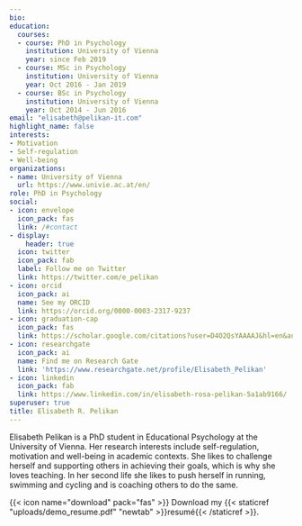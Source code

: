 ```yaml
---
bio: 
education:
  courses:
  - course: PhD in Psychology
    institution: University of Vienna
    year: since Feb 2019
  - course: MSc in Psychology
    institution: University of Vienna
    year: Oct 2016 - Jan 2019
  - course: BSc in Psychology
    institution: University of Vienna
    year: Oct 2014 - Jun 2016
email: "elisabeth@pelikan-it.com"
highlight_name: false
interests:
- Motivation
- Self-regulation
- Well-being
organizations:
- name: University of Vienna
  url: https://www.univie.ac.at/en/
role: PhD in Psychology
social:
- icon: envelope
  icon_pack: fas
  link: /#contact
- display:
    header: true
  icon: twitter
  icon_pack: fab
  label: Follow me on Twitter
  link: https://twitter.com/e_pelikan
- icon: orcid
  icon_pack: ai
  name: See my ORCID
  link: https://orcid.org/0000-0003-2317-9237
- icon: graduation-cap
  icon_pack: fas
  link: https://scholar.google.com/citations?user=D4O2QsYAAAAJ&hl=en&authuser=1
- icon: researchgate
  icon_pack: ai
  name: Find me on Research Gate
  link: 'https://www.researchgate.net/profile/Elisabeth_Pelikan'
- icon: linkedin
  icon_pack: fab
  link: https://www.linkedin.com/in/elisabeth-rosa-pelikan-5a1ab9166/
superuser: true
title: Elisabeth R. Pelikan
---
```


Elisabeth Pelikan is a PhD student in Educational Psychology at the University of Vienna. Her research interests include self-regulation,  motivation and well-being in academic contexts. She likes to challenge herself and supporting others in achieving their goals, which is why she loves teaching. In her second life she likes to push herself in running, swimming and cycling and is coaching others to do the same. 

{{< icon name="download" pack="fas" >}} Download my {{< staticref "uploads/demo_resume.pdf" "newtab" >}}resumé{{< /staticref >}}.

